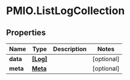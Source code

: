 # PMIO.ListLogCollection

## Properties
Name | Type | Description | Notes
------------ | ------------- | ------------- | -------------
**data** | [**[Log]**](Log.md) |  | [optional] 
**meta** | [**Meta**](Meta.md) |  | [optional] 


